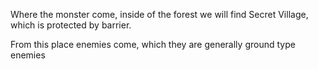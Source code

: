 Where the monster come, inside of the forest we will find Secret Village, which is protected by barrier.

From this place enemies come, which they are generally ground type enemies
